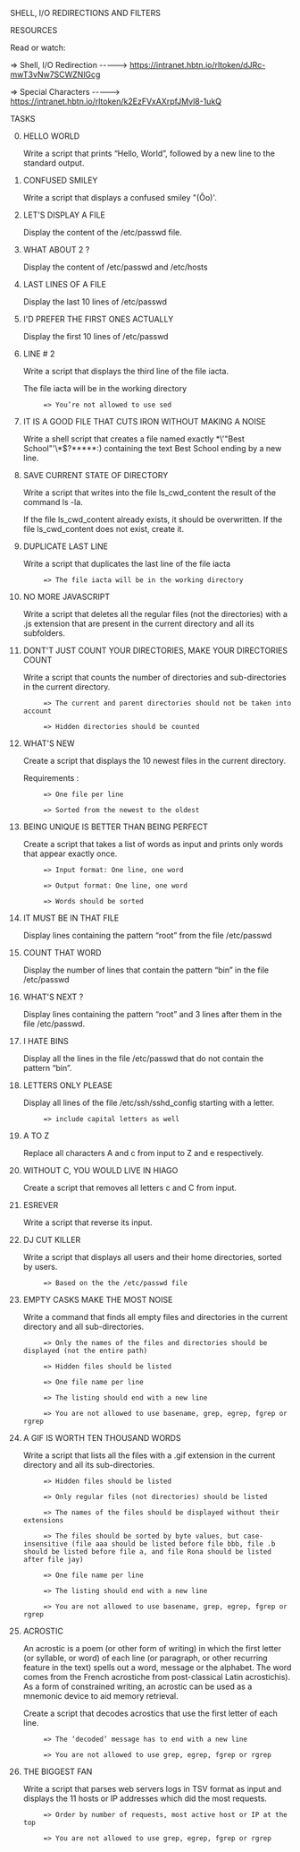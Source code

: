 SHELL, I/O REDIRECTIONS AND FILTERS


RESOURCES

Read or watch:

   => Shell, I/O Redirection  -----> https://intranet.hbtn.io/rltoken/dJRc-mwT3vNw7SCWZNlGcg

   => Special Characters      -----> https://intranet.hbtn.io/rltoken/k2EzFVxAXrpfJMvl8-1ukQ


TASKS

0. HELLO WORLD

   Write a script that prints “Hello, World”, followed by a new line to the standard output.


1. CONFUSED SMILEY

   Write a script that displays a confused smiley "(Ôo)'.


2. LET'S DISPLAY A FILE

   Display the content of the /etc/passwd file.


3. WHAT ABOUT 2 ?

   Display the content of /etc/passwd and /etc/hosts


4. LAST LINES OF A FILE

   Display the last 10 lines of /etc/passwd


5. I'D PREFER THE FIRST ONES ACTUALLY

   Display the first 10 lines of /etc/passwd


6. LINE # 2

   Write a script that displays the third line of the file iacta.

   The file iacta will be in the working directory

            => You’re not allowed to use sed


7. IT IS A GOOD FILE THAT CUTS IRON WITHOUT MAKING A NOISE

   Write a shell script that creates a file named exactly \*\\'"Best School"\'\\*$\?\*\*\*\*\*:) containing the text Best School ending by a new line.


8. SAVE CURRENT STATE OF DIRECTORY

   Write a script that writes into the file ls_cwd_content the result of the command ls -la. 

   If the file ls_cwd_content already exists, it should be overwritten. If the file ls_cwd_content does not exist, create it.


9. DUPLICATE LAST LINE

   Write a script that duplicates the last line of the file iacta

            => The file iacta will be in the working directory


10. NO MORE JAVASCRIPT

    Write a script that deletes all the regular files (not the directories) with a .js extension that are present in the current directory and all its subfolders.


11. DONT'T JUST COUNT YOUR DIRECTORIES, MAKE YOUR DIRECTORIES COUNT

    Write a script that counts the number of directories and sub-directories in the current directory.

             => The current and parent directories should not be taken into account

             => Hidden directories should be counted


12. WHAT'S NEW

    Create a script that displays the 10 newest files in the current directory.

    Requirements :

             => One file per line

             => Sorted from the newest to the oldest


13. BEING UNIQUE IS BETTER THAN BEING PERFECT

    Create a script that takes a list of words as input and prints only words that appear exactly once.

             => Input format: One line, one word

             => Output format: One line, one word

             => Words should be sorted


14. IT MUST BE IN THAT FILE

    Display lines containing the pattern “root” from the file /etc/passwd


15. COUNT THAT WORD

    Display the number of lines that contain the pattern “bin” in the file /etc/passwd


16. WHAT'S NEXT ?

    Display lines containing the pattern “root” and 3 lines after them in the file /etc/passwd.


17. I HATE BINS

    Display all the lines in the file /etc/passwd that do not contain the pattern “bin”.


18. LETTERS ONLY PLEASE

    Display all lines of the file /etc/ssh/sshd_config starting with a letter.

             => include capital letters as well


19. A TO Z

    Replace all characters A and c from input to Z and e respectively.


20. WITHOUT C, YOU WOULD LIVE IN HIAGO

    Create a script that removes all letters c and C from input.


21. ESREVER

    Write a script that reverse its input.


22. DJ CUT KILLER

    Write a script that displays all users and their home directories, sorted by users.

             => Based on the the /etc/passwd file


23. EMPTY CASKS MAKE THE MOST NOISE

    Write a command that finds all empty files and directories in the current directory and all sub-directories.

             => Only the names of the files and directories should be displayed (not the entire path)

             => Hidden files should be listed

             => One file name per line

             => The listing should end with a new line

             => You are not allowed to use basename, grep, egrep, fgrep or rgrep


24. A GIF IS WORTH TEN THOUSAND WORDS

    Write a script that lists all the files with a .gif extension in the current directory and all its sub-directories.

             => Hidden files should be listed
       
             => Only regular files (not directories) should be listed

             => The names of the files should be displayed without their extensions

             => The files should be sorted by byte values, but case-insensitive (file aaa should be listed before file bbb, file .b should be listed before file a, and file Rona should be listed after file jay)

             => One file name per line

             => The listing should end with a new line

             => You are not allowed to use basename, grep, egrep, fgrep or rgrep


25. ACROSTIC

    An acrostic is a poem (or other form of writing) in which the first letter (or syllable, or word) of each line (or paragraph, or other recurring feature in the text) spells out a word, message or the alphabet. The word comes from the French acrostiche from post-classical Latin acrostichis). As a form of constrained writing, an acrostic can be used as a mnemonic device to aid memory retrieval.

    Create a script that decodes acrostics that use the first letter of each line.

             => The ‘decoded’ message has to end with a new line

             => You are not allowed to use grep, egrep, fgrep or rgrep


26. THE BIGGEST FAN

    Write a script that parses web servers logs in TSV format as input and displays the 11 hosts or IP addresses which did the most requests.

             => Order by number of requests, most active host or IP at the top

             => You are not allowed to use grep, egrep, fgrep or rgrep


